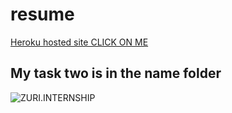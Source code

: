 # resume
[Heroku hosted site CLICK ON ME](https://olamiresume.herokuapp.com/)

## My task two is in the name folder

![ZURI.INTERNSHIP](https://internship.zuri.team/)
